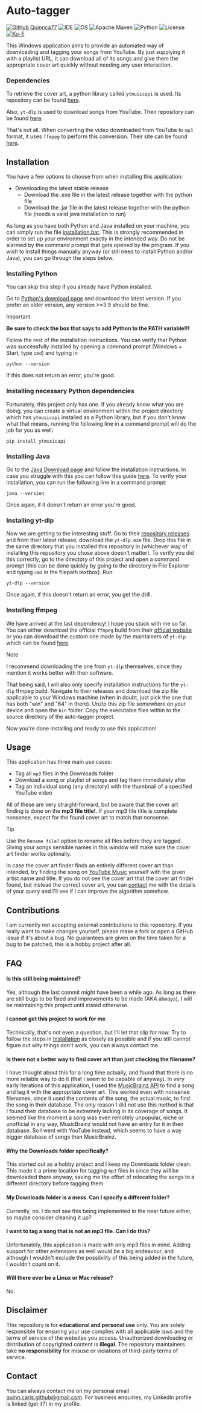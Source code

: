 # Auto-tagger 
[![Github Quinnca77](https://img.shields.io/badge/Github-Quinnca77-black?logo=github)](https://github.com/Quinnca77)
![IDE](https://img.shields.io/badge/IDE-IntelliJ-blue?logo=intellijidea)
![OS](https://img.shields.io/badge/OS-Windows-blue)
![Apache Maven](https://img.shields.io/badge/Apache_Maven-red?logo=apachemaven)
![Python](https://img.shields.io/badge/Python-v3.9-blue?logo=python)
![License](https://img.shields.io/badge/License-MIT-A31F34)
[![Ko-fi](https://img.shields.io/badge/Ko--Fi-Buy_me_a_coffee-ff5f5f?logo=ko-fi&style=for-the-badgeKofi)](https://ko-fi.com/quinnca77)

This Windows application aims to provide an automated way of downloading and tagging your songs from YouTube. By just supplying it with a playlist URL, it can download all of its songs
and give them the appropriate cover art quickly without needing any user interaction.

### Dependencies
To retrieve the cover art, a python library called `ytmusicapi` is used. Its repository can be found [here](https://github.com/sigma67/ytmusicapi). 

Also, `yt-dlp` is used to download songs from YouTube. Their repository can be found [here](https://github.com/yt-dlp/yt-dlp). 

That's not all. When converting the video downloaded from YouTube to `mp3` format, it uses `ffmpeg` to perform this conversion. Their site can be found [here](https://www.ffmpeg.org/).

## Installation
You have a few options to choose from when installing this application:
- Downloading the latest stable release
  - Download the .exe file in the latest release together with the python file
  - Download the .jar file in the latest release together with the python file (needs a valid java installation to run)

As long as you have both Python and Java installed on your machine, you can simply run the file [installation.bat](installation.bat). This is strongly recommended in order to set up your environment
exactly in the intended way. Do not be alarmed by the command prompt that gets opened by the program. If you wish to install things manually anyway (or still need to install Python and/or Java), 
you can go through the steps below.
### Installing Python
You can skip this step if you already have Python installed.

Go to [Python's download page](https://www.python.org/downloads/) and download the latest version. If you prefer an older version, any version >=3.9 should be fine.
> [!IMPORTANT]
> **Be sure to check the box that says to add Python to the PATH variable!!!**

Follow the rest of the installation instructions. You can verify that Python was successfully installed by opening a command prompt (Windows + Start, type `cmd`) and typing in
```
python --version
```
If this does not return an error, you're good.

### Installing necessary Python dependencies
Fortunately, this project only has one. If you already know what you are doing, you can create a virtual environment within the project directory which has `ytmusicapi` installed
as a Python library, but if you don't know what that means, running the following line in a command prompt will do the job for you as well:
```
pip install ytmusicapi
```


### Installing Java
Go to the [Java Download page](https://www.java.com/en/download/) and follow the installation instructions. In case you struggle with this you can follow this guide 
[here](https://phoenixnap.com/kb/install-java-windows). To verify your installation, you can run the following line in a command prompt:
```
java --version
```
Once again, if it doesn't return an error you're good.

### Installing yt-dlp
Now we are getting to the interesting stuff. Go to their [repository releases](https://github.com/yt-dlp/yt-dlp/releases) and from their latest release, download the `yt-dlp.exe` file. 
Drop this file in the same directory that you installed this repository in (whichever way of installing this repository you chose above doesn't matter). To verify you did this correctly,
go to the directory of this project and open a command prompt (this can be done quickly by going to the directory in File Explorer and typing `cmd` in the filepath textbox). Run:
```
yt-dlp --version
```
Once again, if this doesn't return an error, you get the drill.

### Installing ffmpeg
We have arrived at the last dependency! I hope you stuck with me so far. You can either download the official `ffmpeg` build from their [official website](https://www.ffmpeg.org/) or you can
download the custom one made by the maintainers of `yt-dlp` which can be found [here](https://github.com/yt-dlp/FFmpeg-Builds/releases).
> [!NOTE]
> I recommend downloading the one from `yt-dlp` themselves, since they mention it works better with their software.

That being said, I will also only specify installation instructions for the `yt-dlp` ffmpeg build. Navigate to their releases and download the zip file applicable to your Windows machine 
(when in doubt, just pick the one that has both "win" and "64" in there). Unzip this zip file somewhere on your device and open the `bin` folder. Copy the executable files within to the 
source directory of the auto-tagger project.

Now you're done installing and ready to use this application!

## Usage
This application has three main use cases:
- Tag all `mp3` files in the Downloads folder
- Download a song or playlist of songs and tag them immediately after
- Tag an individual song (any directory) with the thumbnail of a specified YouTube video

All of these are very straight-forward, but be aware that the cover art finding is done on the **mp3 file title!**. If your mp3 file title is complete nonsense, expect for the found cover art
to match that nonsense. 

> [!TIP]
> Use the `Rename file?` option to rename all files before they are tagged. Giving your songs sensible names in this window will make sure the cover art finder works optimally.

In case the cover art finder finds an entirely different cover art than intended, try finding the song on [YouTube Music](https://music.youtube.com/) yourself with the given artist name and
title. If you do not see the cover art that the cover art finder found, but instead the correct cover art, you can [contact](#contact) me with the details of your query and I'll see if I can
improve the algorithm somehow.

## Contributions
I am currently not accepting external contributions to this repository. If you really want to make changes yourself, please make a fork or open a GitHub issue if it's about a bug. 
No guarantees are given on the time taken for a bug to be patched, this is a hobby project after all.

## FAQ
#### Is this still being maintained?
Yes, although the last commit might have been a while ago. As long as there are still bugs to be fixed and improvements to be made (AKA always), I will be maintaining this project until stated otherwise.
#### I cannot get this project to work for me
Technically, that's not even a question, but I'll let that slip for now. Try to follow the steps in [Installation](#installation) as closely as possible and if you still cannot figure out why things 
don't work, you can always contact me.
#### Is there not a better way to find cover art than just checking the filename?
I have thought about this for a long time actually, and found that there is no more reliable way to do it (that I seem to be capable of anyway). In very early iterations of this application,
I used the [MusicBrainz API](https://musicbrainz.org/doc/MusicBrainz_API) to find a song and tag it with the appropriate cover art. This worked even with nonsense filenames, since it used the
contents of the song, the actual music, to find the song in their database. The only reason I did not use this method is that I found their database to be extremely lacking in its
coverage of songs. It seemed like the moment a song was even remotely unpopular, niche or unofficial in any way, MusicBrainz would not have an entry for it in their database. 
So I went with YouTube instead, which seems to have a way bigger database of songs than MusicBrainz.
#### Why the Downloads folder specifically?
This started out as a hobby project and I keep my Downloads folder clean. This made it a prime location for tagging `mp3` files in since they will be downloaded there anyway, saving me the effort
of relocating the songs to a different directory before tagging them.
#### My Downloads folder is a mess. Can I specify a different folder?
Currently, no. I do not see this being implemented in the near future either, so maybe consider cleaning it up?
#### I want to tag a song that is not an mp3 file. Can I do this?
Unfortunately, this application is made with only mp3 files in mind. Adding support for other extensions as well would be a big endeavour, and although I wouldn't exclude the possibility of this
being added in the future, I wouldn't count on it.
#### Will there ever be a Linux or Mac release?
No.

## Disclaimer 
This repository is for **educational and personal use** only. You are solely responsible for ensuring your use complies with all applicable laws and the terms of service of the websites you access. 
Unauthorized downloading or distribution of copyrighted content is **illegal**. The repository maintainers take **no responsibility** for misuse or violations of third-party terms of service.

## Contact
You can always contact me on my personal email <quinn.caris.github@gmail.com>. For business enquiries, my LinkedIn profile is linked (get it?) in my profile.
